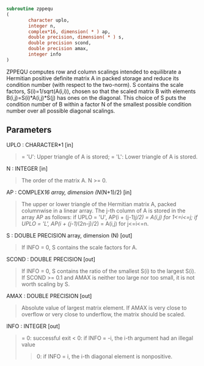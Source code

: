 ```fortran
subroutine zppequ
(
        character uplo,
        integer n,
        complex*16, dimension( * ) ap,
        double precision, dimension( * ) s,
        double precision scond,
        double precision amax,
        integer info
)
```

ZPPEQU computes row and column scalings intended to equilibrate a
Hermitian positive definite matrix A in packed storage and reduce
its condition number (with respect to the two-norm).  S contains the
scale factors, S(i)=1/sqrt(A(i,i)), chosen so that the scaled matrix
B with elements B(i,j)=S(i)*A(i,j)*S(j) has ones on the diagonal.
This choice of S puts the condition number of B within a factor N of
the smallest possible condition number over all possible diagonal
scalings.

## Parameters
UPLO : CHARACTER*1 [in]
> = 'U':  Upper triangle of A is stored;
> = 'L':  Lower triangle of A is stored.

N : INTEGER [in]
> The order of the matrix A.  N >= 0.

AP : COMPLEX*16 array, dimension (N*(N+1)/2) [in]
> The upper or lower triangle of the Hermitian matrix A, packed
> columnwise in a linear array.  The j-th column of A is stored
> in the array AP as follows:
> if UPLO = 'U', AP(i + (j-1)*j/2) = A(i,j) for 1<=i<=j;
> if UPLO = 'L', AP(i + (j-1)*(2n-j)/2) = A(i,j) for j<=i<=n.

S : DOUBLE PRECISION array, dimension (N) [out]
> If INFO = 0, S contains the scale factors for A.

SCOND : DOUBLE PRECISION [out]
> If INFO = 0, S contains the ratio of the smallest S(i) to
> the largest S(i).  If SCOND >= 0.1 and AMAX is neither too
> large nor too small, it is not worth scaling by S.

AMAX : DOUBLE PRECISION [out]
> Absolute value of largest matrix element.  If AMAX is very
> close to overflow or very close to underflow, the matrix
> should be scaled.

INFO : INTEGER [out]
> = 0:  successful exit
> < 0:  if INFO = -i, the i-th argument had an illegal value
> > 0:  if INFO = i, the i-th diagonal element is nonpositive.
